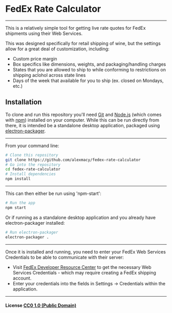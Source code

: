 # FedEx Rate Calculator

----
This is a relatively simple tool for getting live rate quotes for FedEx shipments using their Web Services.

This was designed specifically for retail shipping of wine, but the settings allow for a great deal of customization, including:
  - Custom price margin
  - Box specifics like dimensions, weights, and packaging/handling charges
  - States that you are allowed to ship to while conforming to restrictions on shipping aclohol across state lines
  - Days of the week that available for you to ship (ex. closed on Mondays, etc.)


## Installation

To clone and run this repository you'll need [Git](https://git-scm.com) and [Node.js](https://nodejs.org/en/download/) (which comes with [npm](http://npmjs.com)) installed on your computer. While this can be run directly from there, it is intended be a standalone desktop application, packaged using [electron-packager](https://www.npmjs.com/package/electron-packager).

----
From your command line:

```bash
# Clone this repository
git clone https://github.com/alexmacy/fedex-rate-calculator
# Go into the repository
cd fedex-rate-calculator
# Install dependencies
npm install
```
----
This can then either be run using 'npm-start':

```bash
# Run the app
npm start
```

Or if running as a standalone desktop application and you already have electron-packager installed:

```bash
# Run electron-packager
electron-packager .
```
----
Once it is installed and running, you need to enter your FedEx Web Services Credentials to be able to communicate with their server:

- Visit [FedEx Developer Resource Center](http://www.fedex.com/us/developer/web-services/index.html) to get the necessary Web Services Credentials - which may require creating a FedEx shipping account.
- Enter your credentials into the fields in Settings -> Credentials within the application.

----

#### License [CC0 1.0 (Public Domain)](LICENSE.md)
